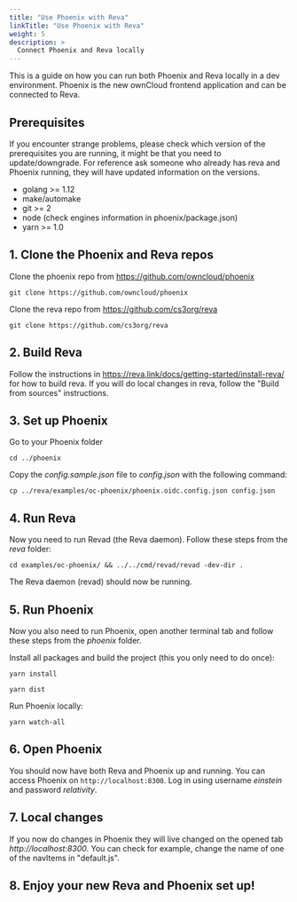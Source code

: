 ```yaml
---
title: "Use Phoenix with Reva"
linkTitle: "Use Phoenix with Reva"
weight: 5
description: >
  Connect Phoenix and Reva locally
---
```


This is a guide on how you can run both Phoenix and Reva locally in a dev environment. 
Phoenix is the new ownCloud frontend application and can be connected to Reva.

## Prerequisites
If you encounter strange problems, please check which version of the prerequisites you are running, it might be that you need to update/downgrade. For reference ask someone who already has reva and Phoenix running, they will have updated information on the versions.
* golang >= 1.12
* make/automake
* git >= 2
* node (check engines information in phoenix/package.json)
* yarn >= 1.0

## 1. Clone the Phoenix and Reva repos
Clone the phoenix repo from https://github.com/owncloud/phoenix 

```
git clone https://github.com/owncloud/phoenix
```

Clone the reva repo from https://github.com/cs3org/reva 

```
git clone https://github.com/cs3org/reva
```

## 2. Build Reva
Follow the instructions in https://reva.link/docs/getting-started/install-reva/ for how to build reva. If you will do local
changes in reva, follow the "Build from sources" instructions.

## 3. Set up Phoenix
Go to your Phoenix folder 

```
cd ../phoenix
```

Copy the *config.sample.json* file to *config.json* with the following command:

```
cp ../reva/examples/oc-phoenix/phoenix.oidc.config.json config.json
```


## 4. Run Reva
Now you need to run Revad (the Reva daemon). Follow these steps
from the *reva* folder:

```
cd examples/oc-phoenix/ && ../../cmd/revad/revad -dev-dir .
``` 

The Reva daemon (revad) should now be running.

## 5. Run Phoenix
Now you also need to run Phoenix, open another terminal tab and follow these steps from the *phoenix* folder.

Install all packages and build the project (this you only need to do once):

```
yarn install
```

```
yarn dist
```

Run Phoenix locally:

```
yarn watch-all
``` 

## 6. Open Phoenix 
You should now have both Reva and Phoenix up and running. You can access Phoenix on ```http://localhost:8300```.
Log in using username *einstein* and password *relativity*. 

## 7. Local changes
If you now do changes in Phoenix they will live changed on the opened tab *http://localhost:8300*.
You can check for example, change the name of one of the navItems in "default.js".

## 8. Enjoy your new Reva and Phoenix set up!
